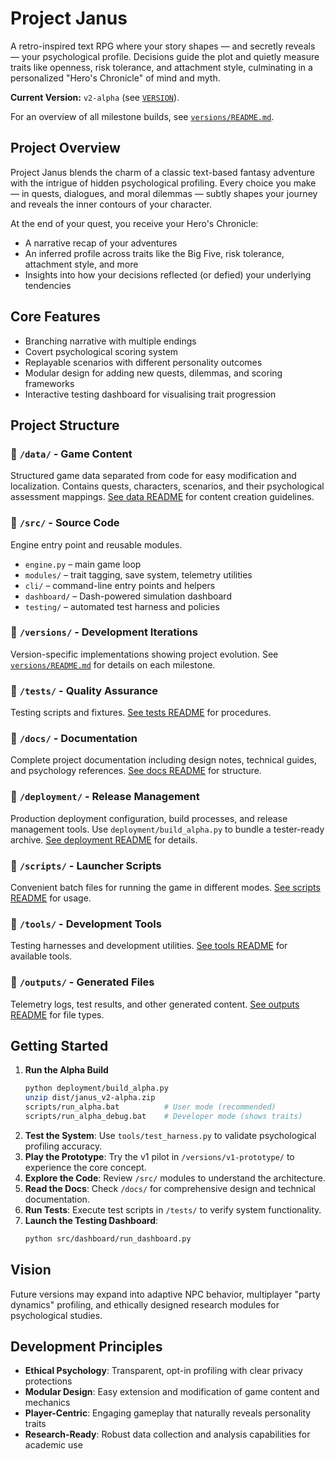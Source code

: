 # Project Janus
A retro-inspired text RPG where your story shapes — and secretly reveals — your psychological profile. Decisions guide the plot and quietly measure traits like openness, risk tolerance, and attachment style, culminating in a personalized "Hero's Chronicle" of mind and myth.

**Current Version:** `v2-alpha` (see [`VERSION`](VERSION)).

For an overview of all milestone builds, see [`versions/README.md`](versions/README.md).

## Project Overview
Project Janus blends the charm of a classic text-based fantasy adventure with the intrigue of hidden psychological profiling. Every choice you make — in quests, dialogues, and moral dilemmas — subtly shapes your journey and reveals the inner contours of your character.

At the end of your quest, you receive your Hero's Chronicle:
- A narrative recap of your adventures
- An inferred profile across traits like the Big Five, risk tolerance, attachment style, and more
- Insights into how your decisions reflected (or defied) your underlying tendencies

## Core Features
- Branching narrative with multiple endings
- Covert psychological scoring system
- Replayable scenarios with different personality outcomes
- Modular design for adding new quests, dilemmas, and scoring frameworks
- Interactive testing dashboard for visualising trait progression

## Project Structure

### 📁 `/data/` - Game Content
Structured game data separated from code for easy modification and localization. Contains quests, characters, scenarios, and their psychological assessment mappings. [See data README](data/README.md) for content creation guidelines.

### 📁 `/src/` - Source Code
Engine entry point and reusable modules.
- `engine.py` – main game loop
- `modules/` – trait tagging, save system, telemetry utilities
- `cli/` – command-line entry points and helpers
- `dashboard/` – Dash-powered simulation dashboard
- `testing/` – automated test harness and policies

### 📁 `/versions/` - Development Iterations
Version-specific implementations showing project evolution. See [`versions/README.md`](versions/README.md) for details on each milestone.

### 📁 `/tests/` - Quality Assurance
Testing scripts and fixtures. [See tests README](tests/README.md) for procedures.

### 📁 `/docs/` - Documentation
Complete project documentation including design notes, technical guides, and psychology references. [See docs README](docs/README.md) for structure.

### 📁 `/deployment/` - Release Management
Production deployment configuration, build processes, and release management tools. Use `deployment/build_alpha.py` to bundle a tester-ready archive. [See deployment README](deployment/README.md) for details.

### 📁 `/scripts/` - Launcher Scripts
Convenient batch files for running the game in different modes. [See scripts README](scripts/README.md) for usage.

### 📁 `/tools/` - Development Tools  
Testing harnesses and development utilities. [See tools README](tools/README.md) for available tools.

### 📁 `/outputs/` - Generated Files
Telemetry logs, test results, and other generated content. [See outputs README](outputs/README.md) for file types.

## Getting Started
1. **Run the Alpha Build**
   ```bash
   python deployment/build_alpha.py
   unzip dist/janus_v2-alpha.zip
   scripts/run_alpha.bat          # User mode (recommended)
   scripts/run_alpha_debug.bat    # Developer mode (shows traits)
   ```
2. **Test the System**: Use `tools/test_harness.py` to validate psychological profiling accuracy.
3. **Play the Prototype**: Try the v1 pilot in `/versions/v1-prototype/` to experience the core concept.
4. **Explore the Code**: Review `/src/` modules to understand the architecture.
5. **Read the Docs**: Check `/docs/` for comprehensive design and technical documentation.
6. **Run Tests**: Execute test scripts in `/tests/` to verify system functionality.
7. **Launch the Testing Dashboard**:
   ```bash
   python src/dashboard/run_dashboard.py
   ```

## Vision
Future versions may expand into adaptive NPC behavior, multiplayer "party dynamics" profiling, and ethically designed research modules for psychological studies.

## Development Principles
- **Ethical Psychology**: Transparent, opt-in profiling with clear privacy protections
- **Modular Design**: Easy extension and modification of game content and mechanics
- **Player-Centric**: Engaging gameplay that naturally reveals personality traits
- **Research-Ready**: Robust data collection and analysis capabilities for academic use
